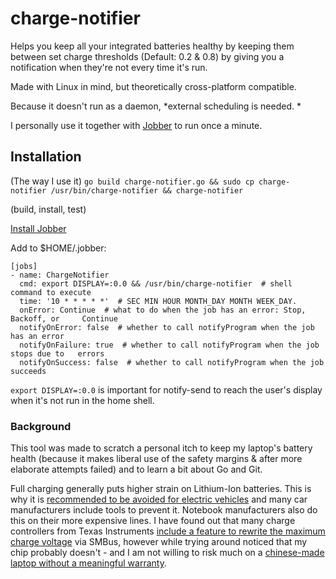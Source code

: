 # charge-notifier

Helps you keep all your integrated batteries healthy by keeping them between set charge thresholds (Default: 0.2 & 0.8) by giving you a notification when they're not every time it's run. 

Made with Linux in mind, but theoretically cross-platform compatible. 

Because it doesn't run as a daemon, *external scheduling is needed. *

I personally use it together with [Jobber](https://dshearer.github.io/jobber/) to run once a minute. 

## Installation
(The way I use it)
`go build charge-notifier.go && sudo cp charge-notifier /usr/bin/charge-notifier && charge-notifier`

(build, install, test)

[Install Jobber](https://dshearer.github.io/jobber/doc/v1.3/#deployment)

Add to $HOME/.jobber: 
```
[jobs]
- name: ChargeNotifier
  cmd: export DISPLAY=:0.0 && /usr/bin/charge-notifier  # shell command to execute
  time: '10 * * * * *'  # SEC MIN HOUR MONTH_DAY MONTH WEEK_DAY.
  onError: Continue  # what to do when the job has an error: Stop, Backoff, or     Continue
  notifyOnError: false  # whether to call notifyProgram when the job has an error
  notifyOnFailure: true  # whether to call notifyProgram when the job stops due to   errors
  notifyOnSuccess: false  # whether to call notifyProgram when the job succeeds

```

`export DISPLAY=:0.0` is important for notify-send to reach the user's display when it's not run in the home shell. 

### Background
This tool was made to scratch a personal itch to keep my laptop's battery health (because it makes liberal use of the safety margins & after more elaborate attempts failed) and to learn a bit about Go and Git. 

Full charging generally puts higher strain on Lithium-Ion batteries. This is why it is [recommended to be avoided for electric vehicles](https://electrek.co/2017/09/01/tesla-battery-expert-recommends-daily-battery-pack-charging/) and many car manufacturers include tools to prevent it. Notebook manufacturers also do this on their more expensive lines. I have found out that many charge controllers from Texas Instruments [include a feature to rewrite the maximum charge voltage](http://www.ti.com/product/BQ24707/datasheet/detailed_description#SLUSA788847) via SMBus, however while trying around noticed that my chip probably doesn't - and I am not willing to risk much on a [chinese-made laptop without a meaningful warranty](https://xiaomi-mi.com/notebooks/xiaomi-mi-notebook-air-133-classic-edition-i5-8gb256gb-silver/). 
